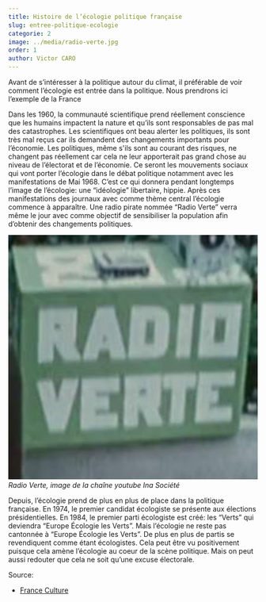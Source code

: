 ```yaml
---
title: Histoire de l’écologie politique française
slug: entree-politique-ecologie
categorie: 2
image: ../media/radio-verte.jpg
order: 1
author: Victor CARO
---
```


Avant de s’intéresser à la politique autour du climat, il préférable de voir comment l’écologie est entrée dans la politique. Nous prendrons ici l’exemple de la France

Dans les 1960, la communauté scientifique prend réellement conscience que les humains impactent la nature et qu’ils sont responsables de pas mal des catastrophes. Les scientifiques ont beau alerter les politiques, ils sont très mal reçus car ils demandent des changements importants pour l’économie. Les politiques, même s'ils sont au courant des risques, ne changent pas réellement car cela ne leur apporterait pas grand chose au niveau de l’électorat et de l’économie. Ce seront les mouvements sociaux qui vont porter l’écologie dans le débat politique notamment avec les manifestations de Mai 1968. C’est ce qui donnera pendant longtemps l’image de l’écologie: une “idéologie” libertaire, hippie. Après ces manifestations des journaux avec comme thème central l’écologie commence à apparaître. Une radio pirate nommée “Radio Verte” verra même le jour avec comme objectif de sensibiliser la population afin d’obtenir des changements politiques.

![radio verte](../media/radio-verte.jpg)
_Radio Verte, image de la chaîne youtube Ina Société_

Depuis, l’écologie prend de plus en plus de place dans la politique française. En 1974, le premier candidat écologiste se présente aux élections présidentielles. En 1984, le premier parti écologiste est créé: les “Verts” qui deviendra “Europe Écologie les Verts”. Mais l’écologie ne reste pas cantonnée à “Europe Écologie les Verts”. De plus en plus de partis se revendiquent comme étant écologistes. Cela peut être vu positivement puisque cela amène l’écologie au coeur de la scène politique. Mais on peut aussi redouter que cela ne soit qu’une excuse électorale.

Source:

- [France Culture](https://www.franceculture.fr/politique/quand-l-ecologie-devient-politique)
